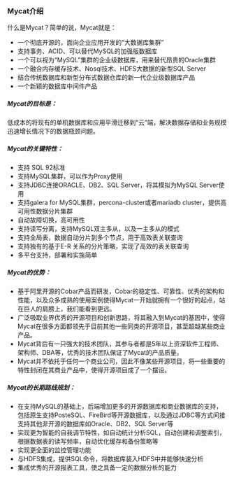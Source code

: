 ### Mycat介绍
什么是Mycat？简单的说，Mycat就是：

*	一个彻底开源的，面向企业应用开发的“大数据库集群”
*	支持事务、ACID、可以替代MySQL的加强版数据库
*	一个可以视为“MySQL”集群的企业级数据库，用来替代昂贵的Oracle集群
*	一个融合内存缓存技术、Nosql技术、HDFS大数据的新型SQL Server
*	结合传统数据库和新型分布式数据仓库的新一代企业级数据库产品
*	一个新颖的数据库中间件产品



##### Mycat的目标是：

低成本的将现有的单机数据库和应用平滑迁移到“云”端，解决数据存储和业务规模迅速增长情况下的数据瓶颈问题。


##### Mycat的关键特性：

*	支持 SQL 92标准
*	支持MySQL集群，可以作为Proxy使用
*	支持JDBC连接ORACLE、DB2、SQL Server，将其模拟为MySQL  Server使用
*	支持galera for MySQL集群，percona-cluster或者mariadb cluster，提供高可用性数据分片集群
*	自动故障切换，高可用性
*	支持读写分离，支持MySQL双主多从，以及一主多从的模式
*	支持全局表，数据自动分片到多个节点，用于高效表关联查询
*	支持独有的基于E-R 关系的分片策略，实现了高效的表关联查询
*	多平台支持，部署和实施简单


##### Mycat的优势：

*	基于阿里开源的Cobar产品而研发，Cobar的稳定性、可靠性、优秀的架构和性能，以及众多成熟的使用案例使得Mycat一开始就拥有一个很好的起点，站在巨人的肩膀上，我们能看到更远。
*	广泛吸取业界优秀的开源项目和创新思路，将其融入到Mycat的基因中，使得Mycat在很多方面都领先于目前其他一些同类的开源项目，甚至超越某些商业产品。
*	Mycat背后有一只强大的技术团队，其参与者都是5年以上资深软件工程师、架构师、DBA等，优秀的技术团队保证了Mycat的产品质量。
*	Mycat并不依托于任何一个商业公司，因此不像某些开源项目，将一些重要的特性封闭在其商业产品中，使得开源项目成了一个摆设。


##### Mycat的长期路线规划：

*	在支持MySQL的基础上，后端增加更多的开源数据库和商业数据库的支持，包括原生支持PosteSQL、FireBird等开源数据库，以及通过JDBC等方式间接支持其他非开源的数据库如Oracle、DB2、SQL Server等
*	实现更为智能的自我调节特性，如自动统计分析SQL，自动创建和调整索引，根据数据表的读写频率，自动优化缓存和备份策略等
*	实现更全面的监控管理功能
*	与HDFS集成，提供SQL命令，将数据库装入HDFS中并能够快速分析
*	集成优秀的开源报表工具，使之具备一定的数据分析的能力
